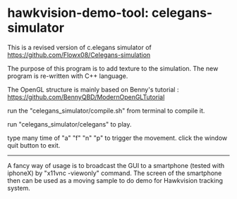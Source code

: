 # hawkvision-demo-tool: celegans-simulator
This is a revised version of c.elegans simulator of https://github.com/Flowx08/Celegans-simulation

The purpose of this program is to add texture to the simulation. The new program is re-written with C++ language.

The OpenGL structure is mainly based on Benny's tutorial : https://github.com/BennyQBD/ModernOpenGLTutorial

run the "celegans_simulator/compile.sh" from terminal to compile it.

run "celegans_simulator/celegans" to play.

type many time of "a" "f" "n" "p" to trigger the movement. click the window quit button to exit.

------------------------------

A fancy way of usage is to broadcast the GUI to a smartphone (tested with iphoneX) by "x11vnc -viewonly" command.
The screen of the smartphone then can be used as a moving sample to do demo for Hawkvision tracking system.
